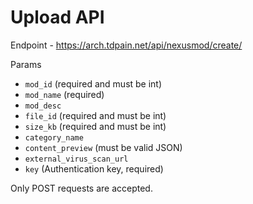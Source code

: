 # Upload API

Endpoint - https://arch.tdpain.net/api/nexusmod/create/

Params

 * `mod_id` (required and must be int)
 * `mod_name` (required)
 * `mod_desc`
 * `file_id` (required and must be int)
 * `size_kb` (required and must be int)
 * `category_name`
 * `content_preview` (must be valid JSON)
 * `external_virus_scan_url`
 * `key` (Authentication key, required)

Only POST requests are accepted.
